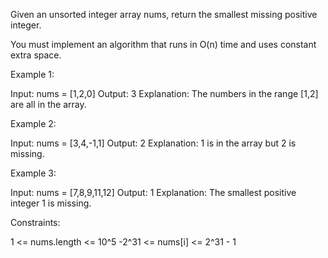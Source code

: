Given an unsorted integer array nums, return the smallest missing positive integer.

You must implement an algorithm that runs in O(n) time and uses constant extra space.

Example 1:

Input: nums = [1,2,0]
Output: 3
Explanation: The numbers in the range [1,2] are all in the array.

Example 2:

Input: nums = [3,4,-1,1]
Output: 2
Explanation: 1 is in the array but 2 is missing.

Example 3:

Input: nums = [7,8,9,11,12]
Output: 1
Explanation: The smallest positive integer 1 is missing.

Constraints:

1 <= nums.length <= 10^5
-2^31 <= nums[i] <= 2^31 - 1
